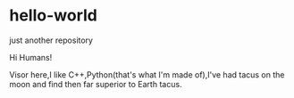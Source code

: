 # hello-world
just another repository

Hi Humans!

Visor here,I like C++,Python(that's what I'm made of),I've had tacus on the moon and find then far superior to Earth tacus.
